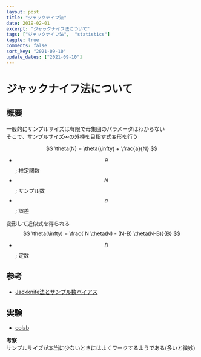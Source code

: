 ```yaml
---
layout: post
title: "ジャックナイフ法"
date: 2019-02-01
excerpt: "ジャックナイフ法について"
tags: ["ジャックナイフ法",  "statistics"]
kaggle: true
comments: false
sort_key: "2021-09-10"
update_dates: ["2021-09-10"]
---
```


# ジャックナイフ法について

## 概要
一般的にサンプルサイズは有限で母集団のパラメータはわからない  
そこで、サンプルサイズ∞の外挿を目指す式変形を行う  

$$
\theta(N) = \theta(\infty) + \frac{a}{N}
$$

 - $$\theta$$; 推定関数
 - $$N$$; サンプル数
 - $$a$$; 誤差

変形して近似式を得られる  
$$
\theta(\infty) = \frac{ N \theta(N) - (N-B) \theta(N-B)}{B}
$$
 - $$B$$; 定数

## 参考
 - [Jackknife法とサンプル数バイアス](https://qiita.com/kaityo256/items/174347b12717ba49263d)

## 実験
 - [colab](https://colab.research.google.com/drive/1A2bpfCJjU9Hy9X0F8sq8G3oJZFzxlcd1?usp=sharing)

**考察**  
サンプルサイズが本当に少ないときにはよくワークするようである(多いと微妙)


